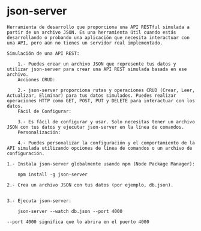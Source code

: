 # json-server
    Herramienta de desarrollo que proporciona una API RESTful simulada a partir de un archivo JSON. Es una herramienta útil cuando estás desarrollando o probando una aplicación que necesita interactuar con una API, pero aún no tienes un servidor real implementado.

    Simulación de una API REST:

        1.- Puedes crear un archivo JSON que represente tus datos y utilizar json-server para crear una API REST simulada basada en ese archivo.
        Acciones CRUD:

        2.- json-server proporciona rutas y operaciones CRUD (Crear, Leer, Actualizar, Eliminar) para tus datos simulados. Puedes realizar operaciones HTTP como GET, POST, PUT y DELETE para interactuar con los datos.
        Fácil de Configurar:

        3.- Es fácil de configurar y usar. Solo necesitas tener un archivo JSON con tus datos y ejecutar json-server en la línea de comandos.
        Personalización:

        4.- Puedes personalizar la configuración y el comportamiento de la API simulada utilizando opciones de línea de comandos o un archivo de configuración.

    1.- Instala json-server globalmente usando npm (Node Package Manager):

        npm install -g json-server

    2.- Crea un archivo JSON con tus datos (por ejemplo, db.json).


    3.- Ejecuta json-server:

        json-server --watch db.json --port 4000
    
    --port 4000 significa que lo abrira en el puerto 4000

